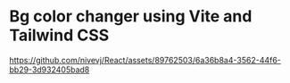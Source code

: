 # Bg color changer using Vite and Tailwind CSS

https://github.com/nivevj/React/assets/89762503/6a36b8a4-3562-44f6-bb29-3d932405bad8

